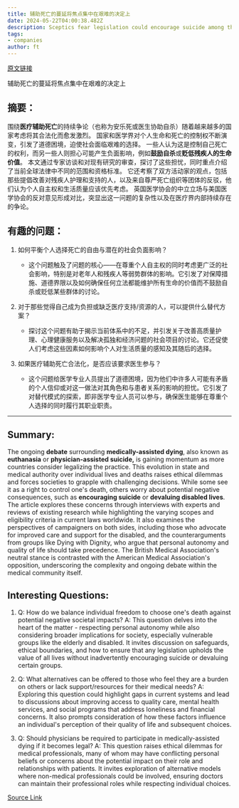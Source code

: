 ```yaml
---
title: 辅助死亡的蔓延将焦点集中在艰难的决定上
date: 2024-05-22T04:00:38.482Z
description: Sceptics fear legislation could encourage suicide among those who might otherwise live
tags: 
- companies
author: ft
---
```


[原文链接](https://ft.com/content/9ff819db-7cee-4a24-a169-eb9473e76a73)

辅助死亡的蔓延将焦点集中在艰难的决定上

## 摘要： 

围绕**医疗辅助死亡**的持续争论（也称为安乐死或医生协助自杀）随着越来越多的国家考虑将其合法化而愈发激烈。 国家和医学界对个人生命和死亡的控制权不断演变，引发了道德困境，迫使社会面临艰难的选择。 一些人认为这是控制自己死亡的权利，而另一些人则担心可能产生负面影响，例如**鼓励自杀**或**贬低残疾人的生命价值**。 本文通过专家访谈和对现有研究的审查，探讨了这些担忧，同时重点介绍了当前全球法律中不同的范围和资格标准。 它还考察了双方活动家的观点，包括那些提倡改善对残疾人护理和支持的人，以及来自尊严死亡组织等团体的反驳，他们认为个人自主权和生活质量应该优先考虑。 英国医学协会的中立立场与美国医学协会的反对意见形成对比，突显出这一问题的复杂性以及在医疗界内部持续存在的争论。

## 有趣的问题：

1. 如何平衡个人选择死亡的自由与潜在的社会负面影响？
   - 这个问题触及了问题的核心——在尊重个人自主权的同时考虑更广泛的社会影响，特别是对老年人和残疾人等弱势群体的影响。它引发了对保障措施、道德界限以及如何确保任何立法都能维护所有生命的价值而不鼓励自杀或贬低某些群体的讨论。

2. 对于那些觉得自己成为负担或缺乏医疗支持/资源的人，可以提供什么替代方案？
   - 探讨这个问题有助于揭示当前体系中的不足，并引发关于改善高质量护理、心理健康服务以及解决孤独和经济问题的社会项目的讨论。它还促使人们考虑这些因素如何影响个人对生活质量的感知及其随后的选择。

3. 如果医疗辅助死亡合法化，是否应该要求医生参与？
   - 这个问题给医学专业人员提出了道德困境，因为他们中许多人可能有矛盾的个人信仰或对这一做法对其角色和与患者关系的影响的担忧。它引发了对替代模式的探索，即非医学专业人员可以参与，确保医生能够在尊重个人选择的同时履行其职业职责。

---

## Summary: 

The ongoing **debate** surrounding **medically-assisted dying**, also known as **euthanasia** or **physician-assisted suicide,** is gaining momentum as more countries consider legalizing the practice. This evolution in state and medical authority over individual lives and deaths raises ethical dilemmas and forces societies to grapple with challenging decisions. While some see it as a right to control one's death, others worry about potential negative consequences, such as **encouraging suicide** or **devaluing disabled lives**. The article explores these concerns through interviews with experts and reviews of existing research while highlighting the varying scopes and eligibility criteria in current laws worldwide. It also examines the perspectives of campaigners on both sides, including those who advocate for improved care and support for the disabled, and the counterarguments from groups like Dying with Dignity, who argue that personal autonomy and quality of life should take precedence. The British Medical Association's neutral stance is contrasted with the American Medical Association's opposition, underscoring the complexity and ongoing debate within the medical community itself. 

## Interesting Questions: 

1. Q: How do we balance individual freedom to choose one's death against potential negative societal impacts? 
A: This question delves into the heart of the matter - respecting personal autonomy while also considering broader implications for society, especially vulnerable groups like the elderly and disabled. It invites discussion on safeguards, ethical boundaries, and how to ensure that any legislation upholds the value of all lives without inadvertently encouraging suicide or devaluing certain groups. 

2. Q: What alternatives can be offered to those who feel they are a burden on others or lack support/resources for their medical needs? 
A: Exploring this question could highlight gaps in current systems and lead to discussions about improving access to quality care, mental health services, and social programs that address loneliness and financial concerns. It also prompts consideration of how these factors influence an individual's perception of their quality of life and subsequent choices. 

3. Q: Should physicians be required to participate in medically-assisted dying if it becomes legal? 
A: This question raises ethical dilemmas for medical professionals, many of whom may have conflicting personal beliefs or concerns about the potential impact on their role and relationships with patients. It invites exploration of alternative models where non-medical professionals could be involved, ensuring doctors can maintain their professional roles while respecting individual choices.

[Source Link](https://ft.com/content/9ff819db-7cee-4a24-a169-eb9473e76a73)

